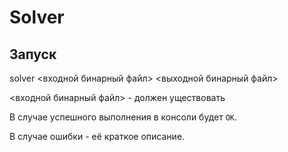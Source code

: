 # Solver

## Запуск

solver <входной бинарный файл> <выходной бинарный файл>

<входной бинарный файл> - должен уществовать

В случае успешного выполнения в консоли будет `OK`.

В случае ошибки - её краткое описание.
